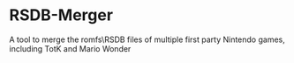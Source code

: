 # RSDB-Merger
A tool to merge the romfs\RSDB files of multiple first party Nintendo games, including TotK and Mario Wonder
